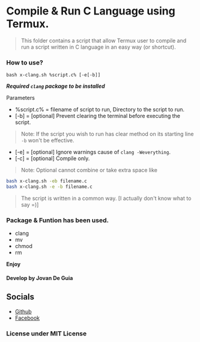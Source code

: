 # Compile & Run C Language using Termux.

> This folder contains a script that allow Termux user to
> compile and run a script written in C language in an
> easy way (or shortcut).

### How to use?

```bash x-clang.sh %script.c% [-e[-b]]```

 ___Required ```clang``` package to be installed___

Parameters
- %script.c% = filename of script to run, Directory to the script to run.
- [-b] = [optional] Prevent clearing the terminal before executing the script.
> Note: If the script you wish to run has clear method on its
> starting line ```-b``` won't be effective.
- [-e] = [optional] Ignore warnings cause of ```clang -Weverything```.
- [-c] = [optional] Compile only.

> Note: Optional cannot combine or take extra space like
```bash
bash x-clang.sh -eb filename.c
bash x-clang.sh -e -b filename.c
```
> The script is written in a common way. [I actually don't know what to say =)]

### Package & Funtion has been used.

- clang
- mv
- chmod
- rm


****Enjoy****

#### Develop by Jovan De Guia

## Socials

- [Github](https://github.com/jxmked)
- [Facebook](https://www.facebook.com/deguia25)

### License under MIT License